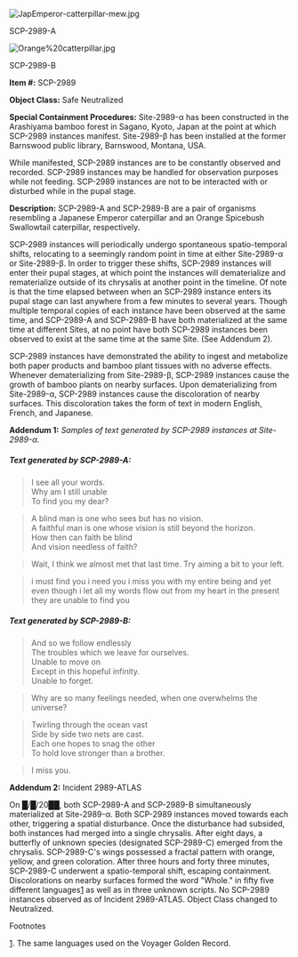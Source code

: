 ![JapEmperor-catterpillar-mew.jpg](http://scp-wiki.wdfiles.com/local--files/scp-2989/JapEmperor-catterpillar-mew.jpg)

SCP-2989-A

![Orange%20catterpillar.jpg](http://www.scp-wiki.net/local--files/scp-2989/Orange%20catterpillar.jpg)

SCP-2989-B

**Item #:** SCP-2989

**Object Class:** Safe Neutralized

**Special Containment Procedures:** Site-2989-α has been constructed in the Arashiyama bamboo forest in Sagano, Kyoto, Japan at the point at which SCP-2989 instances manifest. Site-2989-β has been installed at the former Barnswood public library, Barnswood, Montana, USA.

While manifested, SCP-2989 instances are to be constantly observed and recorded. SCP-2989 instances may be handled for observation purposes while not feeding. SCP-2989 instances are not to be interacted with or disturbed while in the pupal stage.

**Description:** SCP-2989-A and SCP-2989-B are a pair of organisms resembling a Japanese Emperor caterpillar and an Orange Spicebush Swallowtail caterpillar, respectively.

SCP-2989 instances will periodically undergo spontaneous spatio-temporal shifts, relocating to a seemingly random point in time at either Site-2989-α or Site-2989-β. In order to trigger these shifts, SCP-2989 instances will enter their pupal stages, at which point the instances will dematerialize and rematerialize outside of its chrysalis at another point in the timeline. Of note is that the time elapsed between when an SCP-2989 instance enters its pupal stage can last anywhere from a few minutes to several years. Though multiple temporal copies of each instance have been observed at the same time, and SCP-2989-A and SCP-2989-B have both materialized at the same time at different Sites, at no point have both SCP-2989 instances been observed to exist at the same time at the same Site. (See Addendum 2).

SCP-2989 instances have demonstrated the ability to ingest and metabolize both paper products and bamboo plant tissues with no adverse effects. Whenever dematerializing from Site-2989-β, SCP-2989 instances cause the growth of bamboo plants on nearby surfaces. Upon dematerializing from Site-2989-α, SCP-2989 instances cause the discoloration of nearby surfaces. This discoloration takes the form of text in modern English, French, and Japanese.

**Addendum 1:** _Samples of text generated by SCP-2989 instances at Site-2989-α._

##### Text generated by SCP-2989-A:

> I see all your words.  
> Why am I still unable  
> To find you my dear?

> A blind man is one who sees but has no vision.  
> A faithful man is one whose vision is still beyond the horizon.  
> How then can faith be blind  
> And vision needless of faith?

> Wait, I think we almost met that last time. Try aiming a bit to your left.

> i must find you i need you i miss you with my entire being and yet even though i let all my words flow out from my heart in the present they are unable to find you

##### Text generated by SCP-2989-B:

> And so we follow endlessly  
> The troubles which we leave for ourselves.  
> Unable to move on  
> Except in this hopeful infinity.  
> Unable to forget.

> Why are so many feelings needed, when one overwhelms the universe?

> Twirling through the ocean vast  
> Side by side two nets are cast.  
> Each one hopes to snag the other  
> To hold love stronger than a brother.

> I miss you.

**Addendum 2:** Incident 2989-ATLAS

On █/█/20██, both SCP-2989-A and SCP-2989-B simultaneously materialized at Site-2989-α. Both SCP-2989 instances moved towards each other, triggering a spatial disturbance. Once the disturbance had subsided, both instances had merged into a single chrysalis. After eight days, a butterfly of unknown species (designated SCP-2989-C) emerged from the chrysalis. SCP-2989-C's wings possessed a fractal pattern with orange, yellow, and green coloration. After three hours and forty three minutes, SCP-2989-C underwent a spatio-temporal shift, escaping containment. Discolorations on nearby surfaces formed the word "Whole." in fifty five different languages[1](javascript:;) as well as in three unknown scripts. No SCP-2989 instances observed as of Incident 2989-ATLAS. Object Class changed to Neutralized.

Footnotes

[1](javascript:;). The same languages used on the Voyager Golden Record.